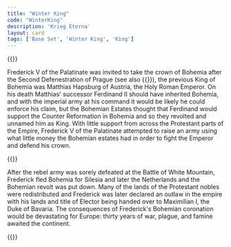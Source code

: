 ```yaml
---
title: "Winter King"
code: "WinterKing"
description: 'Krieg Eterna'
layout: card
tags: ['Base Set', 'Winter King', 'King']
---
```

{{<card-detail-page code="WinterKing" title="Winter King" artwork="Portrait of Frederick V Elector Palatine by Michiel Jansz. van Mierevelt (1632)" attr="Lord Byron" book="Ozymandias">}}
<p>
Frederick V of the Palatinate was invited to take the crown of Bohemia after the Second Defenestration of Prague (see also {{<cardlink name="Zealot" code="zealot">}}), the previous King of Bohemia was Matthias Hapsburg of Austria, the Holy Roman Emperor. On his death Matthias' successor Ferdinand II should have inherited Bohemia, and with the imperial army at his command it would be likely he could enforce his claim, but the Bohemian Estates thought that Ferdinand would support the Counter Reformation in Bohemia and so they revolted and unnamed him as King. With little support from across the Protestant parts of the Empire, Frederick V of the Palatinate attempted to raise an army using what little money the Bohemian estates had in order to fight the Emperor and defend his crown.
</p> 
{{<card-detail-image file="bohemia.jpg" caption="Portrait of Frederick V as King of Bohemia by Gerard van Honthorst (1634)">}}
<p>
After the rebel army was sorely defeated at the Battle of White Mountain, Frederick fled Bohemia for Silesia and later the Netherlands and the Bohemian revolt was put down. Many of the lands of the Protestant nobles were redistributed and Frederick was later declared an outlaw in the empire with his lands and title of Elector being handed over to Maximilian I, the Duke of Bavaria. The consequences of Frederick's Bohemian coronation would be devastating for Europe: thirty years of war, plague, and famine awaited the continent. 
</p>
{{</card-detail-page>}}